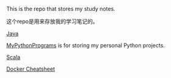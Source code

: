 This is the repo that stores my study notes.

这个repo是用来存放我的学习笔记的。

[Java](java.md)

[MyPythonPrograms](MyPythonPrograms/) is for storing my personal Python projects.

[Scala](scala.md)

[Docker Cheatsheet](/docker_cheatsheet.md)
